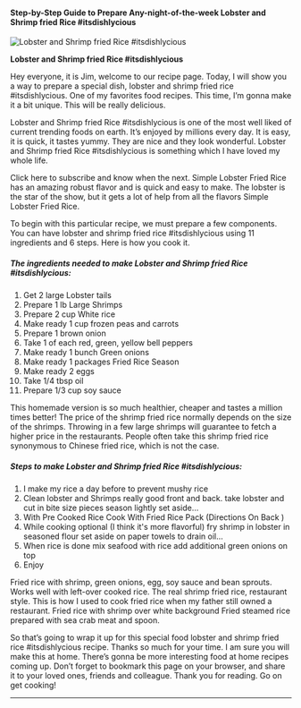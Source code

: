             

#### Step-by-Step Guide to Prepare Any-night-of-the-week Lobster and Shrimp fried Rice #itsdishlycious

![Lobster and Shrimp fried Rice #itsdishlycious](https://img-global.cpcdn.com/recipes/5515090428690432/751x532cq70/lobster-and-shrimp-fried-rice-itsdishlycious-recipe-main-photo.jpg)

**Lobster and Shrimp fried Rice #itsdishlycious**

Hey everyone, it is Jim, welcome to our recipe page. Today, I will show you a way to prepare a special dish, lobster and shrimp fried rice #itsdishlycious. One of my favorites food recipes. This time, I’m gonna make it a bit unique. This will be really delicious.

Lobster and Shrimp fried Rice #itsdishlycious is one of the most well liked of current trending foods on earth. It’s enjoyed by millions every day. It is easy, it is quick, it tastes yummy. They are nice and they look wonderful. Lobster and Shrimp fried Rice #itsdishlycious is something which I have loved my whole life.

Click here to subscribe and know when the next. Simple Lobster Fried Rice has an amazing robust flavor and is quick and easy to make. The lobster is the star of the show, but it gets a lot of help from all the flavors Simple Lobster Fried Rice.

To begin with this particular recipe, we must prepare a few components. You can have lobster and shrimp fried rice #itsdishlycious using 11 ingredients and 6 steps. Here is how you cook it.

##### The ingredients needed to make Lobster and Shrimp fried Rice #itsdishlycious:

1.  Get 2 large Lobster tails
2.  Prepare 1 lb Large Shrimps
3.  Prepare 2 cup White rice
4.  Make ready 1 cup frozen peas and carrots
5.  Prepare 1 brown onion
6.  Take 1 of each red, green, yellow bell peppers
7.  Make ready 1 bunch Green onions
8.  Make ready 1 packages Fried Rice Season
9.  Make ready 2 eggs
10.  Take 1/4 tbsp oil
11.  Prepare 1/3 cup soy sauce

This homemade version is so much healthier, cheaper and tastes a million times better! The price of the shrimp fried rice normally depends on the size of the shrimps. Throwing in a few large shrimps will guarantee to fetch a higher price in the restaurants. People often take this shrimp fried rice synonymous to Chinese fried rice, which is not the case.

##### Steps to make Lobster and Shrimp fried Rice #itsdishlycious:

1.  I make my rice a day before to prevent mushy rice
2.  Clean lobster and Shrimps really good front and back. take lobster and cut in bite size pieces season lightly set aside…
3.  With Pre Cooked Rice Cook With Fried Rice Pack (Directions On Back )
4.  While cooking optional (I think it's more flavorful) fry shrimp in lobster in seasoned flour set aside on paper towels to drain oil…
5.  When rice is done mix seafood with rice add additional green onions on top
6.  Enjoy

Fried rice with shrimp, green onions, egg, soy sauce and bean sprouts. Works well with left-over cooked rice. The real shrimp fried rice, restaurant style. This is how I used to cook fried rice when my father still owned a restaurant. Fried rice with shrimp over white background Fried steamed rice prepared with sea crab meat and spoon.

So that’s going to wrap it up for this special food lobster and shrimp fried rice #itsdishlycious recipe. Thanks so much for your time. I am sure you will make this at home. There’s gonna be more interesting food at home recipes coming up. Don’t forget to bookmark this page on your browser, and share it to your loved ones, friends and colleague. Thank you for reading. Go on get cooking!

* * *